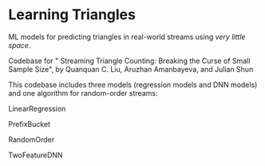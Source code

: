 # Learning Triangles
ML models for predicting triangles in real-world streams using *very little space*.

Codebase for " Streaming Triangle Counting: Breaking the Curse of Small Sample Size", by Quanquan C. Liu, Aruzhan Amanbayeva, and Julian Shun

This codebase includes three models (regression models and DNN models) and one algorithm for random-order streams:

LinearRegression

PrefixBucket

RandomOrder

TwoFeatureDNN
